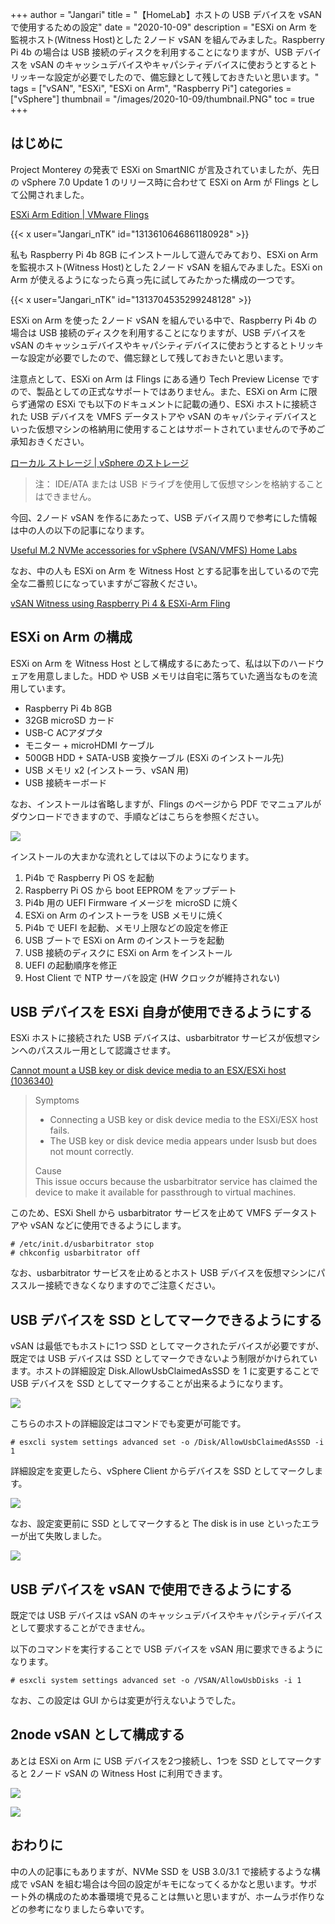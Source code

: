 +++
author = "Jangari"
title = "【HomeLab】ホストの USB デバイスを vSAN で使用するための設定"
date = "2020-10-09"
description = "ESXi on Arm を監視ホスト(Witness Host)とした 2ノード vSAN を組んでみました。Raspberry Pi 4b の場合は USB 接続のディスクを利用することになりますが、USB デバイスを vSAN のキャッシュデバイスやキャパシティデバイスに使おうとするとトリッキーな設定が必要でしたので、備忘録として残しておきたいと思います。"
tags = ["vSAN", "ESXi", "ESXi on Arm", "Raspberry Pi"]
categories = ["vSphere"]
thumbnail = "/images/2020-10-09/thumbnail.PNG"
toc = true
+++

## はじめに

Project Monterey の発表で ESXi on SmartNIC が言及されていましたが、先日の vSphere 7.0 Update 1 のリリース時に合わせて ESXi on Arm が Flings として公開されました。

[ESXi Arm Edition | VMware Flings](https://flings.vmware.com/esxi-arm-edition)

{{< x user="Jangari_nTK" id="1313610646861180928" >}}

私も Raspberry Pi 4b 8GB にインストールして遊んでみており、ESXi on Arm を監視ホスト(Witness Host)とした 2ノード vSAN を組んでみました。ESXi on Arm が使えるようになったら真っ先に試してみたかった構成の一つです。

{{< x user="Jangari_nTK" id="1313704535299248128" >}}

ESXi on Arm を使った 2ノード vSAN を組んでいる中で、Raspberry Pi 4b の場合は USB 接続のディスクを利用することになりますが、USB デバイスを vSAN のキャッシュデバイスやキャパシティデバイスに使おうとするとトリッキーな設定が必要でしたので、備忘録として残しておきたいと思います。

注意点として、ESXi on Arm は Flings にある通り Tech Preview License ですので、製品としての正式なサポートではありません。また、ESXi on Arm に限らず通常の ESXi でも以下のドキュメントに記載の通り、ESXi ホストに接続された USB デバイスを VMFS データストアや vSAN のキャパシティデバイスといった仮想マシンの格納用に使用することはサポートされていませんので予めご承知おきください。

[ローカル ストレージ | vSphere のストレージ](https://docs.vmware.com/jp/VMware-vSphere/6.7/com.vmware.vsphere.storage.doc/GUID-5F08F7A7-6D8E-45A6-B408-278B3A4C7D4C.html)
> 注：
> IDE/ATA または USB ドライブを使用して仮想マシンを格納することはできません。

今回、2ノード vSAN を作るにあたって、USB デバイス周りで参考にした情報は中の人の以下の記事になります。

[Useful M.2 NVMe accessories for vSphere (VSAN/VMFS) Home Labs](https://www.virtuallyghetto.com/2018/10/useful-m-2-nvme-accessories-for-vsphere-vsan-vmfs-home-labs.html)

なお、中の人も ESXi on Arm を Witness Host とする記事を出しているので完全な二番煎じになっていますがご容赦ください。

[vSAN Witness using Raspberry Pi 4 & ESXi-Arm Fling](https://www.virtuallyghetto.com/2020/10/vsan-witness-using-raspberry-pi-4-esxi-arm-fling.html)

## ESXi on Arm の構成

ESXi on Arm を Witness Host として構成するにあたって、私は以下のハードウェアを用意しました。HDD や USB メモリは自宅に落ちていた適当なものを流用しています。

- Raspberry Pi 4b 8GB
- 32GB microSD カード
- USB-C ACアダプタ
- モニター + microHDMI ケーブル
- 500GB HDD + SATA-USB 変換ケーブル (ESXi のインストール先)
- USB メモリ x2 (インストーラ、vSAN 用)
- USB 接続キーボード

なお、インストールは省略しますが、Flings のページから PDF でマニュアルがダウンロードできますので、手順などはこちらを参照ください。

![](/images/2020-10-09/Flings-Document-Download.PNG)

インストールの大まかな流れとしては以下のようになります。

1. Pi4b で Raspberry Pi OS を起動
2. Raspberry Pi OS から boot EEPROM をアップデート
3. Pi4b 用の UEFI Firmware イメージを microSD に焼く
4. ESXi on Arm のインストーラを USB メモリに焼く
5. Pi4b で UEFI を起動、メモリ上限などの設定を修正
6. USB ブートで ESXi on Arm のインストーラを起動
7. USB 接続のディスクに ESXi on Arm をインストール
8. UEFI の起動順序を修正
9. Host Client で NTP サーバを設定 (HW クロックが維持されない)

## USB デバイスを ESXi 自身が使用できるようにする

ESXi ホストに接続された USB デバイスは、usbarbitrator サービスが仮想マシンへのパススルー用として認識させます。

[Cannot mount a USB key or disk device media to an ESX/ESXi host (1036340)](https://kb.vmware.com/s/article/1036340)
> Symptoms  
> - Connecting a USB key or disk device media to the ESXi/ESX host fails.
> - The USB key or disk device media appears under lsusb but does not mount correctly.
> 
> Cause  
> This issue occurs because the usbarbitrator service has claimed the device to make it available for passthrough to virtual machines.

このため、ESXi Shell から usbarbitrator サービスを止めて VMFS データストアや vSAN などに使用できるようにします。

```
# /etc/init.d/usbarbitrator stop
# chkconfig usbarbitrator off
```

なお、usbarbitrator サービスを止めるとホスト USB デバイスを仮想マシンにパススルー接続できなくなりますのでご注意ください。

## USB デバイスを SSD としてマークできるようにする

vSAN は最低でもホストに1つ SSD としてマークされたデバイスが必要ですが、既定では USB デバイスは SSD としてマークできないよう制限がかけられています。ホストの詳細設定 Disk.AllowUsbClaimedAsSSD を 1 に変更することで USB デバイスを SSD としてマークすることが出来るようになります。

![](/images/2020-10-09/Disk-AllowUsbClaimedAsSSD.PNG)

こちらのホストの詳細設定はコマンドでも変更が可能です。

```
# esxcli system settings advanced set -o /Disk/AllowUsbClaimedAsSSD -i 1
```

詳細設定を変更したら、vSphere Client からデバイスを SSD としてマークします。

![](/images/2020-10-09/Mark-as-Flash-Disk.PNG)

なお、設定変更前に SSD としてマークすると The disk is in use といったエラーが出て失敗しました。

![](/images/2020-10-09/Mark-as-Flash-Disk-fail.PNG)

## USB デバイスを vSAN で使用できるようにする

既定では USB デバイスは vSAN のキャッシュデバイスやキャパシティデバイスとして要求することができません。

以下のコマンドを実行することで USB デバイスを vSAN 用に要求できるようになります。

```
# esxcli system settings advanced set -o /VSAN/AllowUsbDisks -i 1
```

なお、この設定は GUI からは変更が行えないようでした。

## 2node vSAN として構成する

あとは ESXi on Arm に USB デバイスを2つ接続し、1つを SSD としてマークすると 2ノード vSAN の Witness Host に利用できます。

![](/images/2020-10-09/Witness-Host-Disk-Group.PNG)

![](/images/2020-10-09/Witness-Host-Fault-Domain.PNG)

## おわりに

中の人の記事にもありますが、NVMe SSD を USB 3.0/3.1 で接続するような構成で vSAN を組む場合は今回の設定がキモになってくるかなと思います。サポート外の構成のため本番環境で見ることは無いと思いますが、ホームラボ作りなどの参考になりましたら幸いです。